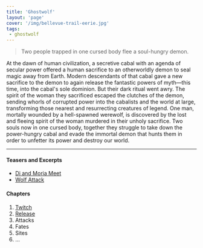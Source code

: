 ```yaml
---
title: 'Ghostwolf'
layout: 'page'
cover: '/img/bellevue-trail-eerie.jpg'
tags:
 - ghostwolf
---
```


> Two people trapped in one cursed body flee a soul-hungry demon.

At the dawn of human civilization, a secretive cabal with an agenda of secular power offered a human sacrifice to an otherworldly demon to seal magic away from Earth. Modern descendants of that cabal gave a new sacrifice to the demon to again release the fantastic powers of myth—this time, into the cabal's sole dominion. But their dark ritual went awry. The spirit of the woman they sacrificed escaped the clutches of the demon, sending whorls of corrupted power into the cabalists and the world at large, transforming those nearest and resurrecting creatures of legend. One man, mortally wounded by a hell-spawned werewolf, is discovered by the lost and fleeing spirit of the woman murdered in their unholy sacrifice. Two souls now in one cursed body, together they struggle to take down the power-hungry cabal and evade the immortal demon that hunts them in order to unfetter its power and destroy our world.

---

#### Teasers and Excerpts

* [Di and Moria Meet](/posts/di-and-moira-meet.html)
* [Wolf Attack](/posts/attack.html)

#### Chapters

1. [Twitch](/posts/ghostwolf-01-twitch.html)
1. [Release](/posts/ghostwolf-02-release.html)
1. Attacks
1. Fates
1. Sites
1. ...
